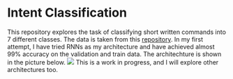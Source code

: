 # Intent Classification
This repository explores the task of classifying short written commands into 7 different classes. The data is taken from this  [repository](https://github.com/snipsco/nlu-benchmark/tree/master/2017-06-custom-intent-engines "repository").
In my first attempt, I have tried RNNs as my architecture and have achieved almost 99% accuracy on the validation and train data.  The architechture is shown in the picture below.
![](https://github.com/reza-sohrabi-ucr/Intent-Classification/blob/master/images/arch.PNG)
This is a work in progress, and I will explore other architectures too.